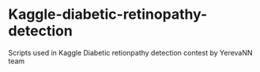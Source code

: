 # Kaggle-diabetic-retinopathy-detection
Scripts used in Kaggle Diabetic retionpathy detection contest by YerevaNN team
